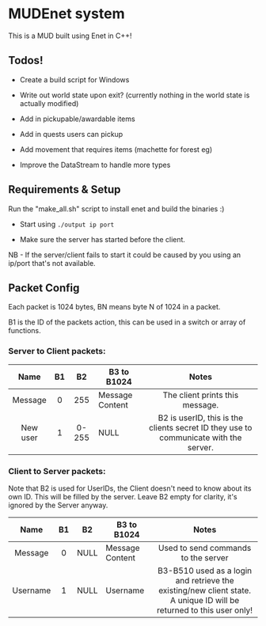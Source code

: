 # MUDEnet system
This is a MUD built using Enet in C++!


## Todos!

* Create a build script for Windows

* Write out world state upon exit? (currently nothing in the world state is actually modified)

* Add in pickupable/awardable items

* Add in quests users can pickup

* Add movement that requires items (machette for forest eg)

* Improve the DataStream to handle more types

## Requirements & Setup
Run the "make_all.sh" script to install enet and build the binaries :)

* Start using `./output ip port`

* Make sure the server has started before the client. 

NB - If the server/client fails to start it could be caused by you using an ip/port that's not available.


## Packet Config
Each packet is 1024 bytes, BN means byte N of 1024 in a packet.

B1 is the ID of the packets action, this can be used in a switch or array of functions.
### Server to Client packets:
|      Name      | B1 |   B2  | B3 to B1024     |                                         Notes                                        |
|:--------------:|:--:|:-----:|-----------------|:------------------------------------------------------------------------------------:|
|     Message    |  0 | 255 | Message Content | The client prints this message.        |
| New user |  1 | 0-255 | NULL        | B2 is userID, this is the clients secret ID they use to communicate with the server. |

### Client to Server packets:
Note that B2 is used for UserIDs, the Client doesn't need to know about its own ID. This will be filled by the server. Leave B2 empty for clarity, it's ignored by the Server anyway.

|   Name  | B1 |  B2  | B3 to B1024      |                         Notes                        |
|:-------:|:--:|:----:|-----------------|:----------------------------------------------------:|
| Message |  0 | NULL | Message Content | Used to send commands to the server |
| Username |  1 | NULL | Username | B3-B510 used as a login and retrieve the existing/new client state. A unique ID will be returned to this user only!|